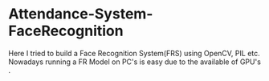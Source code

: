 # Attendance-System-FaceRecognition

Here I tried to build a Face Recognition System(FRS) using OpenCV, PIL etc. Nowadays running a FR Model on PC's is easy due to the available of GPU's .
